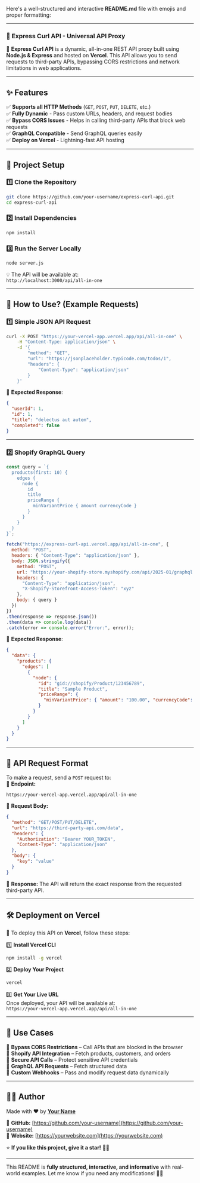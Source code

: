 Here's a well-structured and interactive **README.md** file with emojis and proper formatting:  

---

### **📌 Express Curl API - Universal API Proxy**  

🚀 **Express Curl API** is a dynamic, all-in-one REST API proxy built using **Node.js & Express** and hosted on **Vercel**. This API allows you to send requests to third-party APIs, bypassing CORS restrictions and network limitations in web applications.  

---

## **✨ Features**  

✅ **Supports all HTTP Methods** (`GET`, `POST`, `PUT`, `DELETE`, etc.)  
✅ **Fully Dynamic** - Pass custom URLs, headers, and request bodies  
✅ **Bypass CORS Issues** - Helps in calling third-party APIs that block web requests  
✅ **GraphQL Compatible** - Send GraphQL queries easily  
✅ **Deploy on Vercel** - Lightning-fast API hosting  

---

## **📂 Project Setup**  

### **1️⃣ Clone the Repository**
```bash
git clone https://github.com/your-username/express-curl-api.git
cd express-curl-api
```

### **2️⃣ Install Dependencies**
```bash
npm install
```

### **3️⃣ Run the Server Locally**
```bash
node server.js
```

💡 The API will be available at:  
`http://localhost:3000/api/all-in-one`

---

## **🚀 How to Use? (Example Requests)**  

### **1️⃣ Simple JSON API Request**
```bash
curl -X POST "https://your-vercel-app.vercel.app/api/all-in-one" \
    -H "Content-Type: application/json" \
    -d '{
        "method": "GET",
        "url": "https://jsonplaceholder.typicode.com/todos/1",
        "headers": {
            "Content-Type": "application/json"
        }
    }'
```
📌 **Expected Response**:
```json
{
  "userId": 1,
  "id": 1,
  "title": "delectus aut autem",
  "completed": false
}
```

---

### **2️⃣ Shopify GraphQL Query**
```javascript
const query = `{
  products(first: 10) {
    edges {
      node {
        id
        title
        priceRange {
          minVariantPrice { amount currencyCode }
        }
      }
    }
  }
}`;

fetch("https://express-curl-api.vercel.app/api/all-in-one", {
  method: "POST",
  headers: { "Content-Type": "application/json" },
  body: JSON.stringify({
    method: "POST",
    url: "https://your-shopify-store.myshopify.com/api/2025-01/graphql.json",
    headers: {
      "Content-Type": "application/json",
      "X-Shopify-Storefront-Access-Token": "xyz"
    },
    body: { query }
  })
})
.then(response => response.json())
.then(data => console.log(data))
.catch(error => console.error("Error:", error));
```

📌 **Expected Response**:  
```json
{
  "data": {
    "products": {
      "edges": [
        {
          "node": {
            "id": "gid://shopify/Product/123456789",
            "title": "Sample Product",
            "priceRange": {
              "minVariantPrice": { "amount": "100.00", "currencyCode": "USD" }
            }
          }
        }
      ]
    }
  }
}
```

---

## **📜 API Request Format**  
To make a request, send a `POST` request to:  
📌 **Endpoint:**  
```
https://your-vercel-app.vercel.app/api/all-in-one
```

📌 **Request Body:**
```json
{
  "method": "GET/POST/PUT/DELETE",
  "url": "https://third-party-api.com/data",
  "headers": {
    "Authorization": "Bearer YOUR_TOKEN",
    "Content-Type": "application/json"
  },
  "body": {
    "key": "value"
  }
}
```

📌 **Response:**
The API will return the exact response from the requested third-party API.

---

## **🛠 Deployment on Vercel**  

🚀 To deploy this API on **Vercel**, follow these steps:  

1️⃣ **Install Vercel CLI**  
```bash
npm install -g vercel
```

2️⃣ **Deploy Your Project**  
```bash
vercel
```

3️⃣ **Get Your Live URL**  
Once deployed, your API will be available at:  
`https://your-vercel-app.vercel.app/api/all-in-one`

---

## **🔗 Use Cases**
📌 **Bypass CORS Restrictions** – Call APIs that are blocked in the browser  
📌 **Shopify API Integration** – Fetch products, customers, and orders  
📌 **Secure API Calls** – Protect sensitive API credentials  
📌 **GraphQL API Requests** – Fetch structured data  
📌 **Custom Webhooks** – Pass and modify request data dynamically  

---

## **👨‍💻 Author**
Made with ❤️ by **[Your Name](https://github.com/your-username)**  

📌 **GitHub:** [https://github.com/your-username](https://github.com/your-username)  
📌 **Website:** [https://yourwebsite.com](https://yourwebsite.com)  

⭐ **If you like this project, give it a star!** 🌟🚀  

---

This README is **fully structured, interactive, and informative** with real-world examples. Let me know if you need any modifications! 🚀🔥
